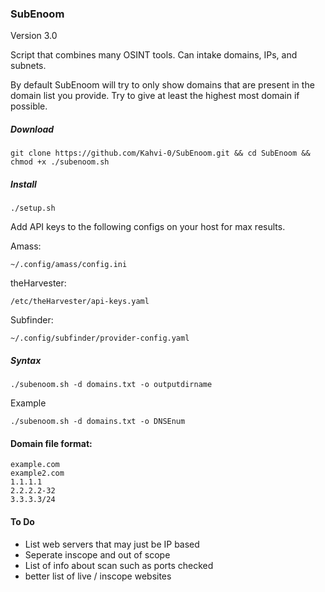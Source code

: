 ### SubEnoom

Version 3.0



Script that combines many OSINT tools. Can intake domains, IPs, and subnets. 

By default SubEnoom will try to only show domains that are present in the domain list you provide. Try to give at least the highest most domain if possible. 


##### Download

```
git clone https://github.com/Kahvi-0/SubEnoom.git && cd SubEnoom && chmod +x ./subenoom.sh
```

##### Install

```
./setup.sh
```

Add API keys to the following configs on your host for max results.

Amass:
```
~/.config/amass/config.ini
```
theHarvester:
```
/etc/theHarvester/api-keys.yaml
```

Subfinder:
```
~/.config/subfinder/provider-config.yaml
```



##### Syntax

```
./subenoom.sh -d domains.txt -o outputdirname
```

Example

```
./subenoom.sh -d domains.txt -o DNSEnum 
```


#### Domain file format:

```
example.com
example2.com
1.1.1.1
2.2.2.2-32
3.3.3.3/24
```

#### To Do

- List web servers that may just be IP based
- Seperate inscope and out of scope
- List of info about scan such as ports checked
- better list of live / inscope websites
